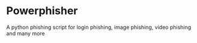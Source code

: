 # Powerphisher
A python phishing script for login phishing, image phishing, video phishing and many more
